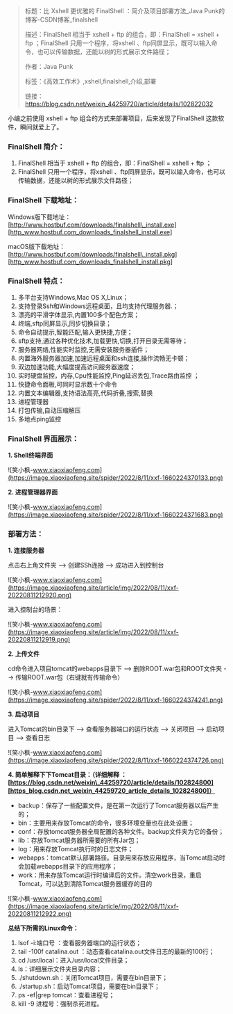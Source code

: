 > 标题：比 Xshell 更优雅的 FinalShell ：简介及项目部署方法_Java Punk的博客-CSDN博客_finalshell
>
> 描述：FinalShell 相当于 xshell + ftp 的组合，即：FinalShell = xshell + ftp ；FinalShell 只用一个程序，将xshell 、ftp同屏显示，既可以输入命令，也可以传输数据，还能以树的形式展示文件路径；
>
> 作者：Java Punk
>
> 标签：《高效工作术》,xshell,finalshell,介绍,部署
>
> 链接：https://blog.csdn.net/weixin_44259720/article/details/102822032



小编之前使用 xshell + ftp 组合的方式来部署项目，后来发现了FinalShell 这款软件，瞬间就爱上了。

### FinalShell 简介： ###

1.  FinalShell 相当于 xshell + ftp 的组合，即：FinalShell = xshell + ftp ；
2.  FinalShell 只用一个程序，将xshell 、ftp同屏显示，既可以输入命令，也可以传输数据，还能以树的形式展示文件路径；

### FinalShell 下载地址： ###

Windows版下载地址：[http://www.hostbuf.com/downloads/finalshell\_install.exe][http_www.hostbuf.com_downloads_finalshell_install.exe]

macOS版下载地址：[http://www.hostbuf.com/downloads/finalshell\_install.pkg][http_www.hostbuf.com_downloads_finalshell_install.pkg]

### FinalShell 特点： ###

1.  多平台支持Windows,Mac OS X,Linux；
2.  支持登录Ssh和Windows远程桌面，且均支持代理服务器.；
3.  漂亮的平滑字体显示,内置100多个配色方案；
4.  终端,sftp同屏显示,同步切换目录；
5.  命令自动提示,智能匹配,输入更快捷,方便；
6.  sftp支持,通过各种优化技术,加载更快,切换,打开目录无需等待；
7.  服务器网络,性能实时监控,无需安装服务器插件；
8.  内置海外服务器加速,加速远程桌面和ssh连接,操作流畅无卡顿；
9.  双边加速功能,大幅度提高访问服务器速度；
10. 实时硬盘监控，内存,Cpu性能监控,Ping延迟丢包,Trace路由监控 ；
11. 快捷命令面板,可同时显示数十个命令
12. 内置文本编辑器,支持语法高亮,代码折叠,搜索,替换
13. 进程管理器
14. 打包传输,自动压缩解压
15. 多地点ping监控

### FinalShell 界面展示： ###

**1. Shell终端界面**

![笑小枫-www.xiaoxiaofeng.com](https://image.xiaoxiaofeng.site/spider/2022/8/11/xxf-1660224370133.png)

**2. 进程管理器界面**

![笑小枫-www.xiaoxiaofeng.com](https://image.xiaoxiaofeng.site/spider/2022/8/11/xxf-1660224371683.png)

### 部署方法： ###

**1. 连接服务器**

点击右上角文件夹 --> 创建SSh连接 --> 成功进入到控制台

![笑小枫-www.xiaoxiaofeng.com](https://image.xiaoxiaofeng.site/article/img/2022/08/11/xxf-20220811212920.png)

进入控制台的场景：

![笑小枫-www.xiaoxiaofeng.com](https://image.xiaoxiaofeng.site/article/img/2022/08/11/xxf-20220811212919.png)

**2. 上传文件**

cd命令进入项目tomcat的webapps目录下 --> 删除ROOT.war包和ROOT文件夹 --> 传输ROOT.war包（右键就有传输命令）

![笑小枫-www.xiaoxiaofeng.com](https://image.xiaoxiaofeng.site/spider/2022/8/11/xxf-1660224374241.png)

**3. 启动项目**

进入Tomcat的bin目录下 --> 查看服务器端口的运行状态 --> 关闭项目 --> 启动项目 --> 查看日志

![笑小枫-www.xiaoxiaofeng.com](https://image.xiaoxiaofeng.site/spider/2022/8/11/xxf-1660224374726.png)

**4. 简单解释下下Tomcat目录：（详细解释 ： [https://blog.csdn.net/weixin\_44259720/article/details/102824800][https_blog.csdn.net_weixin_44259720_article_details_102824800]）**

 *  backup：保存了一些配置文件，是在第一次运行了Tomcat服务器以后产生的；
 *  bin：主要用来存放Tomcat的命令，很多环境变量也在此处设置；
 *  conf：存放tomcat服务器全局配置的各种文件。backup文件夹为它的备份；
 *  lib：存放Tomcat服务器所需要的所有Jar包；
 *  log：用来存放Tomcat执行时的日志文件；
 *  webapps：tomcat默认部署路径。目录用来存放应用程序，当Tomcat启动时会加载webapps目录下的应用程序；
 *  work：用来存放Tomcat运行时编译后的文件。清空work目录，重启Tomcat，可以达到清除Tomcat服务器缓存的目的

![笑小枫-www.xiaoxiaofeng.com](https://image.xiaoxiaofeng.site/article/img/2022/08/11/xxf-20220811212922.png)

**总结下所需的Linux命令：**

1.  lsof -i:端口号 ：查看服务器端口的运行状态；
2.  tail -100f catalina.out ：动态查看catalina.out文件日志的最新的100行；
3.  cd /usr/local：进入/usr/local文件目录；
4.  ls：详细展示文件夹目录内容；
5.  ./shutdown.sh：关闭Tomcat项目，需要在bin目录下；
6.  ./startup.sh：启动Tomcat项目，需要在bin目录下；
7.  ps -ef|grep tomcat：查看进程号；
8.  kill -9 进程号：强制杀死进程。




[http_www.hostbuf.com_downloads_finalshell_install.exe]: http://www.hostbuf.com/downloads/finalshell_install.exe
[http_www.hostbuf.com_downloads_finalshell_install.pkg]: http://www.hostbuf.com/downloads/finalshell_install.pkg
[20191030170633269.png]: https://img-blog.csdnimg.cn/20191030170633269.png
[2019103017065937.png]: https://img-blog.csdnimg.cn/2019103017065937.png
[20191030182550815.png]: https://img-blog.csdnimg.cn/20191030182550815.png
[20191030182636888.png]: https://img-blog.csdnimg.cn/20191030182636888.png
[20191030182301728.png]: https://img-blog.csdnimg.cn/20191030182301728.png
[20191030182124485.png]: https://img-blog.csdnimg.cn/20191030182124485.png
[https_blog.csdn.net_weixin_44259720_article_details_102824800]: https://blog.csdn.net/weixin_44259720/article/details/102824800
[20191030182908795.png]: https://img-blog.csdnimg.cn/20191030182908795.png
